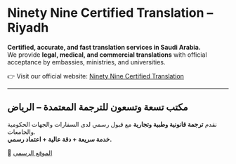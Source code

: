 # Ninety Nine Certified Translation – Riyadh

**Certified, accurate, and fast translation services in Saudi Arabia.**  
We provide **legal, medical, and commercial translations** with official acceptance by embassies, ministries, and universities.

👉 Visit our official website: [Ninety Nine Certified Translation](https://ninety9-9nine.com)

---

## مكتب تسعة وتسعون للترجمة المعتمدة – الرياض

نقدم **ترجمة قانونية وطبية وتجارية** مع قبول رسمي لدى السفارات والجهات الحكومية والجامعات.  
**خدمة سريعة + دقة عالية + اعتماد رسمي.**

🔗 [الموقع الرسمي](https://ninety9-9nine.com)
